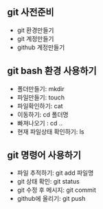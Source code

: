 ## git 사전준비

- git 환경만들기
- git 계정만들기
- github 계정만들기

## git bash 환경 사용하기
- 폴더만들기: mkdir
- 파일만들기: touch
- 파일확인하기: cat
- 이동하기: cd 폴더명
- 빠져나오기 : cd ..
- 현재 파일상태 확인하기: ls

## git 명령어 사용하기
- 파일 추적하기: git add 파일명
- git 상태 확인: git status
- git 수정 후 메시지: git commit
- github에 올리기: git push

